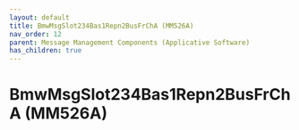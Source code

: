 ```yaml
---
layout: default
title: BmwMsgSlot234Bas1Repn2BusFrChA (MM526A)
nav_order: 12
parent: Message Management Components (Applicative Software)
has_children: true
---
```

# BmwMsgSlot234Bas1Repn2BusFrChA (MM526A)
